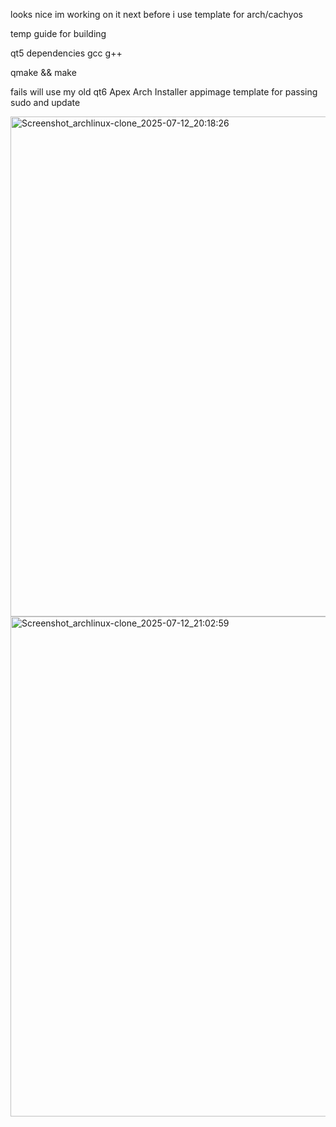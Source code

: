 looks nice  im working on it next before i use template for arch/cachyos

temp guide for building 

qt5 dependencies gcc g++ 

qmake && make

fails will use my old qt6 Apex Arch Installer appimage template for passing sudo and update


<img width="1280" height="800" alt="Screenshot_archlinux-clone_2025-07-12_20:18:26" src="https://github.com/user-attachments/assets/03c76679-5902-4cbd-bdc7-17fceae94310" />


<img width="1280" height="800" alt="Screenshot_archlinux-clone_2025-07-12_21:02:59" src="https://github.com/user-attachments/assets/388f488b-6696-4af8-80d3-d8540e7432b6" />
